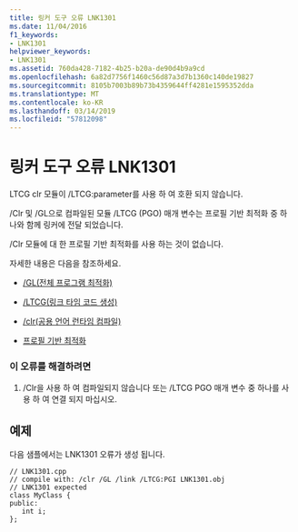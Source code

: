 ```yaml
---
title: 링커 도구 오류 LNK1301
ms.date: 11/04/2016
f1_keywords:
- LNK1301
helpviewer_keywords:
- LNK1301
ms.assetid: 760da428-7182-4b25-b20a-de90d4b9a9cd
ms.openlocfilehash: 6a82d7756f1460c56d87a3d7b1360c140de19827
ms.sourcegitcommit: 8105b7003b89b73b4359644ff4281e1595352dda
ms.translationtype: MT
ms.contentlocale: ko-KR
ms.lasthandoff: 03/14/2019
ms.locfileid: "57812098"
---
```

# <a name="linker-tools-error-lnk1301"></a>링커 도구 오류 LNK1301

LTCG clr 모듈이 /LTCG:parameter를 사용 하 여 호환 되지 않습니다.

/Clr 및 /GL으로 컴파일된 모듈 /LTCG (PGO) 매개 변수는 프로필 기반 최적화 중 하 나와 함께 링커에 전달 되었습니다.

/Clr 모듈에 대 한 프로필 기반 최적화를 사용 하는 것이 없습니다.

자세한 내용은 다음을 참조하세요.

- [/GL(전체 프로그램 최적화)](../../build/reference/gl-whole-program-optimization.md)

- [/LTCG(링크 타임 코드 생성)](../../build/reference/ltcg-link-time-code-generation.md)

- [/clr(공용 언어 런타임 컴파일)](../../build/reference/clr-common-language-runtime-compilation.md)

- [프로필 기반 최적화](../../build/profile-guided-optimizations.md)

### <a name="to-correct-this-error"></a>이 오류를 해결하려면

1. /Clr을 사용 하 여 컴파일되지 않습니다 또는 /LTCG PGO 매개 변수 중 하나를 사용 하 여 연결 되지 마십시오.

## <a name="example"></a>예제

다음 샘플에서는 LNK1301 오류가 생성 됩니다.

```
// LNK1301.cpp
// compile with: /clr /GL /link /LTCG:PGI LNK1301.obj
// LNK1301 expected
class MyClass {
public:
   int i;
};
```